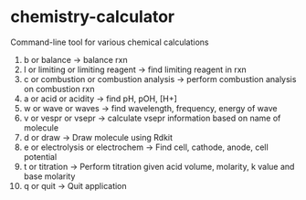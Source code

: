 # chemistry-calculator
Command-line tool for various chemical calculations

1. b or balance -> balance rxn
2. l or limiting or limiting reagent -> find limiting reagent in rxn
3. c or combustion or combustion analysis -> perform combustion analysis on combustion rxn
4. a or acid or acidity -> find pH, pOH, [H+]
5. w or wave or waves -> find wavelength, frequency, energy of wave
6. v or vespr or vsepr -> calculate vsepr information based on name of molecule
7. d or draw -> Draw molecule using Rdkit
8. e or electrolysis or electrochem -> Find cell, cathode, anode, cell potential
9. t or titration -> Perform titration given acid volume, molarity, k value and base molarity
10. q or quit -> Quit application
